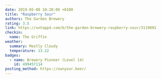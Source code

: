 ```yaml
---
date: 2019-05-08 18:28:09 +0100
title: "Raspberry Sour"
authors: The Garden Brewery
rating: 3.5
link: https://untappd.com/b/the-garden-brewery-raspberry-sour/3119891
checkin:
  name: The Griffin
weather:
  summary: Mostly Cloudy
  temperature: 13.22
badges:
  - name: Brewery Pioneer (Level 14)
    id: 499457114
posting_method: https://ownyour.beer/
---
```

